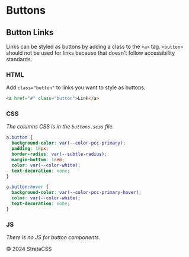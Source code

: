 # Buttons

## Button Links

Links can be styled as buttons by adding a class to the `<a>` tag. `<button>` should not be used for links because that doesn't follow accessibility standards.

### HTML

Add `class="button"` to links you want to style as buttons.

```html
<a href="#" class="button">Link</a>
```

### CSS

_The columns CSS is in the `buttons.scss` file._

```css
a.button {
  background-color: var(--color-pcc-primary);
  padding: 10px;
  border-radius: var(--subtle-radius);
  margin-bottom: 1rem;
  color: var(--color-white);
  text-decoration: none;
}

a.button:hover {
  background-color: var(--color-pcc-primary-hover);
  color: var(--color-white);
  text-decoration: none;
}
```

### JS

_There is no JS for button components._

  <div class="footer">
    <p>&copy; 2024 StrataCSS</p>
  </div>
